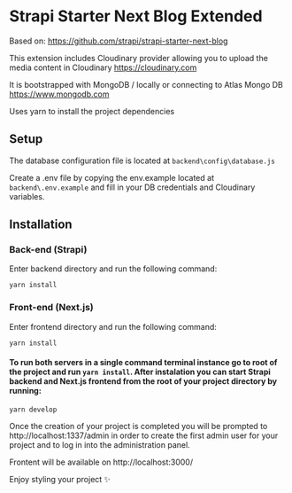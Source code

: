 # Strapi Starter Next Blog Extended
Based on:
https://github.com/strapi/strapi-starter-next-blog

This extension includes Cloudinary provider allowing you to upload the media content in Cloudinary
https://cloudinary.com

It is bootstrapped with MongoDB / locally or connecting to Atlas Mongo DB
https://www.mongodb.com

Uses yarn to install the project dependencies



## Setup
The database configuration file is located at ```backend\config\database.js```

Create a .env file by copying the env.example located at ```backend\.env.example``` and fill in your DB credentials and Cloudinary variables.  



## Installation

### Back-end (Strapi)
Enter backend directory and run the following command:

```yarn install```


### Front-end (Next.js)
Enter frontend directory and run the following command:

```yarn install```


#### To run both servers in a single command terminal instance go to root of the project and run ```yarn install```. After instalation you can start Strapi backend and Next.js frontend from the root of your project directory by running:

```yarn develop```


Once the creation of your project is completed you will be prompted to http://localhost:1337/admin in order to create the first admin user for your project and to log in into the administration panel.

Frontent will be available on http://localhost:3000/


Enjoy styling your project :sparkles:
